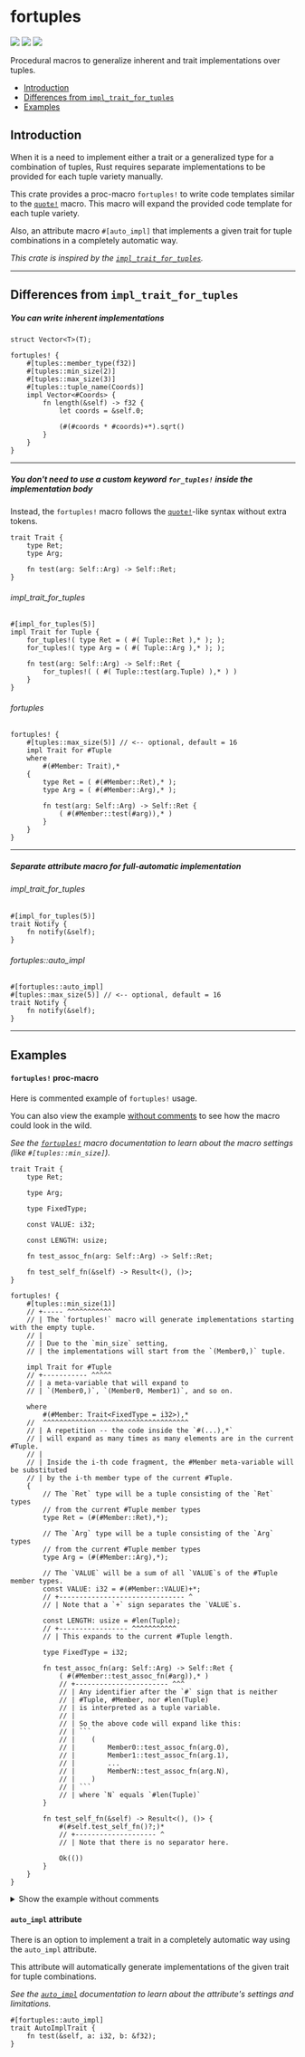 # fortuples
[![](https://docs.rs/fortuples/badge.svg)](https://docs.rs/fortuples/) [![](https://img.shields.io/crates/v/fortuples.svg)](https://crates.io/crates/fortuples) [![](https://img.shields.io/crates/d/fortuples.svg)](https://crates.io/crates/fortuples)

Procedural macros to generalize inherent and trait implementations over tuples.

* [Introduction](#introduction)
* [Differences from `impl_trait_for_tuples`](#differences-from-impl_trait_for_tuples)
* [Examples](#examples)

## Introduction

When it is a need to implement either a trait or a generalized type for a combination of tuples,
Rust requires separate implementations to be provided for each tuple variety manually.

This crate provides a proc-macro `fortuples!` to write code templates similar to the [`quote!`](https://docs.rs/quote/latest/quote/) macro.
This macro will expand the provided code template for each tuple variety.

Also, an attribute macro `#[auto_impl]` that implements a given trait for tuple combinations in a completely automatic way.

_This crate is inspired by the [`impl_trait_for_tuples`](https://docs.rs/impl-trait-for-tuples/latest/impl_trait_for_tuples/)._

----

## Differences from `impl_trait_for_tuples`

##### You can write inherent implementations
```
struct Vector<T>(T);

fortuples! {
    #[tuples::member_type(f32)]
    #[tuples::min_size(2)]
    #[tuples::max_size(3)]
    #[tuples::tuple_name(Coords)]
    impl Vector<#Coords> {
        fn length(&self) -> f32 {
            let coords = &self.0;

            (#(#coords * #coords)+*).sqrt()
        }
    }
}
```

----

##### You don't need to use a custom keyword `for_tuples!` inside the implementation body

Instead, the `fortuples!` macro follows the [`quote!`](https://docs.rs/quote/latest/quote/)-like syntax without extra tokens.

```
trait Trait {
    type Ret;
    type Arg;

    fn test(arg: Self::Arg) -> Self::Ret;
}
```

###### impl_trait_for_tuples

```
#[impl_for_tuples(5)]
impl Trait for Tuple {
    for_tuples!( type Ret = ( #( Tuple::Ret ),* ); );
    for_tuples!( type Arg = ( #( Tuple::Arg ),* ); );

    fn test(arg: Self::Arg) -> Self::Ret {
        for_tuples!( ( #( Tuple::test(arg.Tuple) ),* ) )
    }
}
```

###### fortuples

```
fortuples! {
    #[tuples::max_size(5)] // <-- optional, default = 16
    impl Trait for #Tuple
    where
        #(#Member: Trait),*
    {
        type Ret = ( #(#Member::Ret),* );
        type Arg = ( #(#Member::Arg),* );

        fn test(arg: Self::Arg) -> Self::Ret {
            ( #(#Member::test(#arg)),* )
        }
    }
}
```

----

##### Separate attribute macro for full-automatic implementation

###### impl_trait_for_tuples

```
#[impl_for_tuples(5)]
trait Notify {
    fn notify(&self);
}
```

###### fortuples::auto_impl

```
#[fortuples::auto_impl]
#[tuples::max_size(5)] // <-- optional, default = 16
trait Notify {
    fn notify(&self);
}
```

----

## Examples

#### `fortuples!` proc-macro

Here is commented example of `fortuples!` usage.

You can also view the example [without comments](#fortuples-proc-macro-without-comments) to see how the macro could look in the wild.

_See the [`fortuples!`](https://docs.rs/fortuples/latest/fortuples/macro.fortuples.html) macro documentation to learn about the macro settings (like `#[tuples::min_size]`)._

```
trait Trait {
    type Ret;

    type Arg;

    type FixedType;

    const VALUE: i32;

    const LENGTH: usize;

    fn test_assoc_fn(arg: Self::Arg) -> Self::Ret;

    fn test_self_fn(&self) -> Result<(), ()>;
}

fortuples! {
    #[tuples::min_size(1)]
    // +----- ^^^^^^^^^^^
    // | The `fortuples!` macro will generate implementations starting with the empty tuple.
    // |
    // | Due to the `min_size` setting,
    // | the implementations will start from the `(Member0,)` tuple.

    impl Trait for #Tuple
    // +----------- ^^^^^
    // | a meta-variable that will expand to
    // | `(Member0,)`, `(Member0, Member1)`, and so on.

    where
        #(#Member: Trait<FixedType = i32>),*
    //  ^^^^^^^^^^^^^^^^^^^^^^^^^^^^^^^^^^^^
    // | A repetition -- the code inside the `#(...),*`
    // | will expand as many times as many elements are in the current #Tuple.
    // |
    // | Inside the i-th code fragment, the #Member meta-variable will be substituted
    // | by the i-th member type of the current #Tuple.
    {
        // The `Ret` type will be a tuple consisting of the `Ret` types
        // from the current #Tuple member types
        type Ret = (#(#Member::Ret),*);

        // The `Arg` type will be a tuple consisting of the `Arg` types
        // from the current #Tuple member types
        type Arg = (#(#Member::Arg),*);

        // The `VALUE` will be a sum of all `VALUE`s of the #Tuple member types.
        const VALUE: i32 = #(#Member::VALUE)+*;
        // +------------------------------- ^
        // | Note that a `+` sign separates the `VALUE`s.

        const LENGTH: usize = #len(Tuple);
        // +----------------- ^^^^^^^^^^^
        // | This expands to the current #Tuple length.

        type FixedType = i32;

        fn test_assoc_fn(arg: Self::Arg) -> Self::Ret {
            ( #(#Member::test_assoc_fn(#arg)),* )
            // +----------------------- ^^^
            // | Any identifier after the `#` sign that is neither
            // | #Tuple, #Member, nor #len(Tuple)
            // | is interpreted as a tuple variable.
            // |
            // | So the above code will expand like this:
            // | ```
            // |    (
            // |        Member0::test_assoc_fn(arg.0),
            // |        Member1::test_assoc_fn(arg.1),
            // |        ...
            // |        MemberN::test_assoc_fn(arg.N),
            // |    )
            // | ```
            // | where `N` equals `#len(Tuple)`
        }

        fn test_self_fn(&self) -> Result<(), ()> {
            #(#self.test_self_fn()?;)*
            // +-------------------- ^
            // | Note that there is no separator here.

            Ok(())
        }
    }
}
```

<details>
<summary>Show the example without comments</summary>

#### `fortuples!` proc-macro (without comments)

```
trait Trait {
    type Ret;

    type Arg;

    type FixedType;

    const VALUE: i32;

    const LENGTH: usize;

    fn test_assoc_fn(arg: Self::Arg) -> Self::Ret;

    fn test_self_fn(&self) -> Result<(), ()>;
}

fortuples! {
    #[tuples::min_size(1)]
    impl Trait for #Tuple
    where
        #(#Member: Trait<FixedType = i32>),*
    {
        type Ret = (#(#Member::Ret),*);

        type Arg = (#(#Member::Arg),*);

        const VALUE: i32 = #(#Member::VALUE)+*;

        const LENGTH: usize = #len(Tuple);

        type FixedType = i32;

        fn test_assoc_fn(arg: Self::Arg) -> Self::Ret {
            ( #(#Member::test_assoc_fn(#arg)),* )
        }

        fn test_self_fn(&self) -> Result<(), ()> {
            #(#self.test_self_fn()?;)*

            Ok(())
        }
    }
}
```

</details>


#### `auto_impl` attribute

There is an option to implement a trait
in a completely automatic way using the `auto_impl` attribute.

This attribute will automatically generate implementations of the given trait
for tuple combinations.

_See the [`auto_impl`](https://docs.rs/fortuples/latest/fortuples/attr.auto_impl.html) documentation to learn about the
attribute's settings and limitations._

```
#[fortuples::auto_impl]
trait AutoImplTrait {
    fn test(&self, a: i32, b: &f32);
}
```

